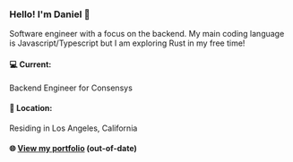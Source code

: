 ### Hello! I'm Daniel 👋
Software engineer with a focus on the backend. My main coding language is Javascript/Typescript but I am exploring Rust in my free time!

#### 💻 Current:
Backend Engineer for Consensys

#### 🏡 Location:
Residing in Los Angeles, California

#### 🌐 [View my portfolio](https://danielsu.dev) (out-of-date)
